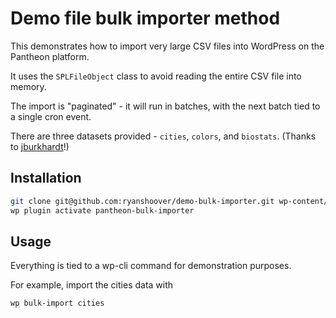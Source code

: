# Demo file bulk importer method

This demonstrates how to import very large CSV files into WordPress on the Pantheon platform.

It uses the `SPLFileObject` class to avoid reading the entire CSV file into memory.

The import is "paginated" - it will run in batches, with the next batch tied to a single cron event.

There are three datasets provided - `cities`, `colors`, and `biostats`. (Thanks to [jburkhardt](https://people.sc.fsu.edu/~jburkardt/data/csv/csv.html)!)

## Installation

```bash
git clone git@github.com:ryanshoover/demo-bulk-importer.git wp-content/plugins/pantheon-bulk-importer
wp plugin activate pantheon-bulk-importer
```

## Usage

Everything is tied to a wp-cli command for demonstration purposes.

For example, import the cities data with

```bash
wp bulk-import cities
```
